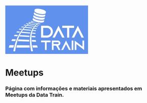 ![Data_Train](https://github.com/TheDataTrain/Meetups/blob/master/Data_Train.png)

# Meetups
### Página com informações e materiais apresentados em Meetups da **Data Train**.
